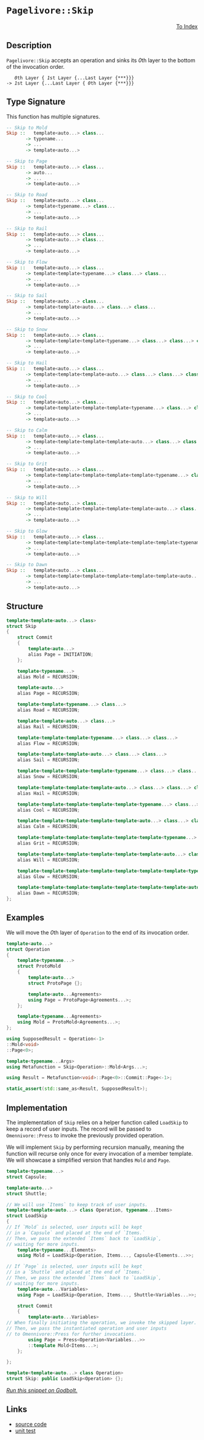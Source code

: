 <!-- Copyright 2024 Feng Mofan
SPDX-License-Identifier: Apache-2.0 -->

# `Pagelivore::Skip`

<p style='text-align: right;'><a href="../../../facilities/metafunctions.md#pagelivore-skip">To Index</a></p>

## Description

`Pagelivore::Skip` accepts an operation and sinks its *0*th layer to the bottom of the invocation order.

<pre><code>   <i>0</i>th Layer { <i>1</i>st Layer {...Last Layer {***}}}
-> <i>1</i>st Layer {...Last Layer { <i>0</i>th Layer {***}}}</code></pre>

## Type Signature

This function has multiple signatures.

```Haskell
-- Skip to Mold
Skip ::   template<auto...> class... 
       -> typename...
       -> ...
       -> template<auto...>

-- Skip to Page
Skip ::   template<auto...> class... 
       -> auto...
       -> ...
       -> template<auto...>

-- Skip to Road
Skip ::   template<auto...> class... 
       -> template<typename...> class...
       -> ...
       -> template<auto...>

-- Skip to Rail
Skip ::   template<auto...> class... 
       -> template<auto...> class...
       -> ...
       -> template<auto...>

-- Skip to Flow
Skip ::   template<auto...> class... 
       -> template<template<typename...> class...> class...
       -> ...
       -> template<auto...>

-- Skip to Sail
Skip ::   template<auto...> class... 
       -> template<template<auto...> class...> class...
       -> ...
       -> template<auto...>

-- Skip to Snow
Skip ::   template<auto...> class... 
       -> template<template<template<typename...> class...> class...> class...
       -> ...
       -> template<auto...>

-- Skip to Hail
Skip ::   template<auto...> class... 
       -> template<template<template<auto...> class...> class...> class...
       -> ...
       -> template<auto...>

-- Skip to Cool
Skip ::   template<auto...> class... 
       -> template<template<template<template<typename...> class...> class...> class...> class...
       -> ...
       -> template<auto...>

-- Skip to Calm
Skip ::   template<auto...> class... 
       -> template<template<template<template<auto...> class...> class...> class...> class...
       -> ...
       -> template<auto...>

-- Skip to Grit
Skip ::   template<auto...> class... 
       -> template<template<template<template<template<typename...> class...> class...> class...> class...> class...
       -> ...
       -> template<auto...>

-- Skip to Will
Skip ::   template<auto...> class... 
       -> template<template<template<template<template<auto...> class...> class...> class...> class...> class...
       -> ...
       -> template<auto...>

-- Skip to Glow
Skip ::   template<auto...> class... 
       -> template<template<template<template<template<template<typename...> class...> class...> class...> class...> class...> class...
       -> ...
       -> template<auto...>

-- Skip to Dawn
Skip ::   template<auto...> class... 
       -> template<template<template<template<template<template<auto...> class...> class...> class...> class...> class...> class...
       -> ...
       -> template<auto...>
```

## Structure

```C++
template<template<auto...> class>
struct Skip
{
    struct Commit
    {
        template<auto...>
        alias Page = INITIATION;
    };

    template<typename...>
    alias Mold = RECURSION;

    template<auto...>
    alias Page = RECURSION;

    template<template<typename...> class...>
    alias Road = RECURSION;

    template<template<auto...> class...>
    alias Rail = RECURSION;

    template<template<template<typename...> class...> class...>
    alias Flow = RECURSION;

    template<template<template<auto...> class...> class...>
    alias Sail = RECURSION;

    template<template<template<template<typename...> class...> class...> class...>
    alias Snow = RECURSION;

    template<template<template<template<auto...> class...> class...> class...>
    alias Hail = RECURSION;

    template<template<template<template<template<typename...> class...> class...> class...> class...>
    alias Cool = RECURSION;

    template<template<template<template<template<auto...> class...> class...> class...> class...>
    alias Calm = RECURSION;

    template<template<template<template<template<template<typename...> class...> class...> class...> class...> class...>
    alias Grit = RECURSION;

    template<template<template<template<template<template<auto...> class...> class...> class...> class...> class...>
    alias Will = RECURSION;

    template<template<template<template<template<template<template<typename...> class...> class...> class...> class...> class...> class...>
    alias Glow = RECURSION;

    template<template<template<template<template<template<template<auto...> class...> class...> class...> class...> class...> class...>
    alias Dawn = RECURSION;
};
```

## Examples

We will move the *0*th layer of `Operation` to the end of its invocation order.

```C++
template<auto...>
struct Operation
{ 
    template<typename...>
    struct ProtoMold
    {
        template<auto...>
        struct ProtoPage {};

        template<auto...Agreements>
        using Page = ProtoPage<Agreements...>;
    };

    template<typename...Agreements>
    using Mold = ProtoMold<Agreements...>;
};

using SupposedResult = Operation<-1>
::Mold<void>
::Page<0>;

template<typename...Args>
using Metafunction = Skip<Operation>::Mold<Args...>;

using Result = Metafunction<void>::Page<0>::Commit::Page<-1>;

static_assert(std::same_as<Result, SupposedResult>);
```

## Implementation

The implementation of `Skip` relies on a helper function called `LoadSkip` to keep a record of user inputs.
The record will be passed to `Omennivore::Press` to invoke the previously provided operation.

We will implement `Skip` by performing recursion manually, meaning the function will recurse only once for every invocation of a member template.
We will showcase a simplified version that handles `Mold` and `Page`.

```C++
template<typename...>
struct Capsule;

template<auto...>
struct Shuttle;

// We will use `Items` to keep track of user inputs.
template<template<auto...> class Operation, typename...Items>
struct LoadSkip
{
// If `Mold` is selected, user inputs will be kept
// in a `Capsule` and placed at the end of `Items.`
// Then, we pass the extended `Items` back to `LoadSkip`,
// waiting for more inputs.
    template<typename...Elements>
    using Mold = LoadSkip<Operation, Items..., Capsule<Elements...>>;

// If `Page` is selected, user inputs will be kept
// in a `Shuttle` and placed at the end of `Items.`
// Then, we pass the extended `Items` back to `LoadSkip`,
// waiting for more inputs.
    template<auto...Variables>
    using Page = LoadSkip<Operation, Items..., Shuttle<Variables...>>;

    struct Commit
    {
        template<auto...Variables>
// When finally initiating the operation, we invoke the skipped layer.
// Then, we pass the instantiated operation and user inputs
// to Omennivore::Press for further invocations.
        using Page = Press<Operation<Variables...>>
        ::template Mold<Items...>;
    };

};

template<template<auto...> class Operation>
struct Skip: public LoadSkip<Operation> {};
```

[*Run this snippet on Godbolt.*](https://godbolt.org/#z:OYLghAFBqd5QCxAYwPYBMCmBRdBLAF1QCcAaPECAMzwBtMA7AQwFtMQByARg9KtQYEAysib0QXACx8BBAKoBnTAAUAHpwAMvAFYTStJg1DIApACYAQuYukl9ZATwDKjdAGFUtAK4sGEgKykrgAyeAyYAHI%2BAEaYxBJSpAAOqAqETgwe3r4ByanpAqHhUSyx8VyJdpgOGUIETMQEWT5%2BXIFVNQJ1DQRFkTFxCdIK9Y3NOW22o71h/aWDFZIAlLaoXsTI7BwA9ABU%2B7sA1MrEmAoKhwe72yYaAIIEmCxJBo8mAMxuBACeSYysmEOAHk/sQmI4BB9sLc7iNiF4HMdTucYSYAOxWe6HbGHR7PV6YD5fX7/NgAOgpUJhOMOcIRBEOABFMPU6Id0VY0YyPpi7jDtttDhYmEpDqIlCBUVicXiXuDCdLsUTqTSZU85W9Pj8/sxyZT3tgxQZzocPIImLMyPzBQAVBBxQF4C4CWjfQ4CQFJBoAx7EQ5e5AAa0O9CoBDJKtVuJJuswFLJZseggUkfZBtTdMRzNZtCJiYt4WIedkjAICnjVPTivZGOthwA6o6GAA3VCBwEEe1ikjIlIMfBGXHqgmHNjzP2oKi4ruoUHgjJ1gDuhAQ08BmFUBDBDkw6H9TCDEerNK8aUH2sBH0ZwLnEL8IFlI4Asp50MXBKXy/roe8LOzq%2Bi3K/lKdw0o%2B8qpsqx5qviEGfEwXhEBWBpGiKFxCJgACOXiMJspCpjSCFIRSiafpBVagTimYMtmFq5p8GHYbhhKfKRybIT%2B0IARihynmEwDRn8abXiCcTzs4D7DvKxxMMALFuGxZYcTyNZAbydYAErVOsaTNoC4rsCBYFSW8AGfARMEavJF6xhxqEmvmlr4fcAoNoCShemCjxrocNDECM%2B5gmwvr7kGvnEKgLA%2BagnZxOWFnYjZALxopCjOZRUZJXqZJArF/nkVxGW0lu9JMiydHvqyhaVZ%2BHGkMCeVfhGFE0hyCW8WeAkXsJSJnCm0FKuZLmCo2hxhK27Y%2BWgxC9gIA5dSZgJjmU7pTrF7q3guw2HMunY%2BRuW4Ho8e4BoGR53K5dqMPVi6emhPnIl4tAMtEB7BkQvUmvwfpUOseVjS2qCiHe8UDaqWWAqJXkZCAkmwd5L60G%2BrElux37tVS21yAwp67qFgYXA0gKnMg3zIPQe7fb5f32n641A%2BJDCg0VNKw%2BB3m0XQRK5bTTVQmzJI8pBXJC/cqbswqRVQSzlkEkSRGoHZ5P3YxOEMHh7UKylqNlulUaJTGyUUjzcUFRmJVZuVXMMVhaubDVaPNdg9Um/5yncby%2BsdfxgmXu814nH1RIQzeYl3mzi0yXJDtKejLX6xH8OApz9FuK7fMGgLfyi1LIvAQB1YS8HhvZXcwCnE8ZHx9ifGDoje5XmVOZEmXFdsI7/MPoL%2Bd8nn6kuVcppMEkChPYCVw3PcRdaiXcbo/c1FDyPY85/yg9CAgiEEPQlwHJPDyLfLiGK/PsIWwyG9b/Qq8DwchzBKgTDoEIgZ4Eku/7PvrmjcutC0B1l4ABsGgACSeIUzANxKgQ47ZMDv0OmFScAC6YMCSIhZm08viH3gsfJWxoLhQ0ZvVCG8YwFPBTBRReD8n4vzfqiWs20QFThMMA%2BuLCNBjQuB0Y69VcYoLQWWHadB/6xBgXAggdYwiHCYOyYBbhh6j2vpAwwJ0DCbD3OCfa/ZVqyNAeAiMwC6xXQYDdO6Jp1oHVcHjdhZCWAQI4a9MKH12HUOfq/JI7D0quUXBaRwg4qYsBIE2ARzNjJJ2LjqI2ZJsD0HbmWTGRVa4CXrj1VxtCPGfEIXeeqtimr1Xkcva%2BnwYmVw7umcp/cLqCiYbo5QslCSQKdLSTA9geHIIBiEoRf9DiiPbEkCR20pEyPYZfAg28GkcJUf6NReNNEWO0Ugmx%2Bj2FGPtCYnaZiLgWM3FYhuwDcnsJ6W9KBui0nuM8UuXxPsAlBI6eg86YSrJH2ImSAAag0PATBoj0AoYVE8nUo5%2B2vGcuhmTNoCByfoik9VRnjKJO84gnzvlnGUhUoyVFz6mkiiwQgwtPb60wVrCkCKkU/ISd/NZvkwhiFdADdI85zwznBes26AMJodi7Aodxfw9wGG%2BHEc6l01mmP3OYrsYQRiGEcPKPcs4w4ZGkdovhdz4nbQ%2BkCduDA8CtlOLDQOX0SDU0aLTNlDMQYPP1kkwFPV9UULTsy%2BFHyvk/NRX8hOcMrKHDYZ8XJqL8VKj7iBQCN8Lrr3cR/a4MJMGEtwd%2BeyBCHWUMxekkA/ovDfLwMge%2Bj83GgvtfKyEKE2qBrFrfK45aJ5rzvjaM4gjK1lorRW/eqIzDvDCOTLwWA0xuEQnQQg3wElRuwfI2NTsYSLyyVtXuf5xbDpIafGki8TgxVQGwj27UY0vISV7JdEUiB1LkjWTkal0WZWHUSskrdMClPidXVUVqD1AqRCux9Ldy7XriRnH8/rVIhseXLGekTS7vpvb81MVqUmN2XUQb1bgr2gb9fQk9pa7hWqEF4JIKQlDoC0oohkjdJ2FrcAAWi4Ak2GsHWx4GRoVPV9SiQaErJU6Ns94x3GIMAMD9wIPlV%2BurO8PV0nc0TdgCjr4W4ca/SGq1uGnr4f9l63jXh%2BMLk%2BFRmjdHo6fEY5nEAHgWA4oIJp%2BSpGmMgUlY4ZAAB9NCcQCAQBGOgWGCgAQ2btbJ56MKMNYd3B5iRBolg8g4CsWgnB/C8D8BwLQpBUCcDcNYawtI1gbEvK2ngpAjNReCysQMIB/CSDJBoSQXA0TvA0P4DQZhAGALMAADlq/oTgkheAsAkBoDQpBIvRdixwXgCgQAdcy1oFYcBYAwEQCANYBABHkEoGgZ4dA4gRABJwVQtXAHEcAZIQ4wBkBZqkGSMwvBdyEBINRvQ/BBAiDEOwRIl35BKDUJoHQehFxgiSJwHgIWwsReezFzgQJEICJ0WtjbW2dt7cOAdswhwID6aSItv05h3hcCWLwIbwXSAQCQPNhH9AyAUAgLjxHIBgBSDMHwOgvp%2BsQGiH96I1LiDfE%2B7wBnzAmdAmiNoaomX0vzbiUCBgro/tYGiF4YA8i/79e4LwLALBDDAHEFl0g%2BASaOD0tL6LG5tKPBZ%2BQD8oXle0DwNEMETOPBYD%2B1uPArWZekD0sQaIqRMDMnl0YY3RhnsrCoAYTjry8CYEXKJSL6X7vXfEHd2QigVDqGV7oLg%2BgFcoAS5YfQJv%2BuQBWLOEGnBiOOavKYSw1gzDdYd4irAGeIArG4TDCArhxitCCP2PoJQyh6CwwUTIngWjt/yHeFvAxyi2BaTz2o0wG96Br10aYA/xyT/H93iYUweiz7b6j1Y6xNgSG%2BxwcLnW/s9cOKDzb23dv7YKzDiAuBTtI7S2jjLXuVj2ifoMKvpBcuSHeGSAAnO8NEkgiszBJBgFytAFv9GsOBmtSBWsUcyRAEuBAFatv9asED8s2hf9AF99lces%2BsBsH8ssRtxtsdJsgdEJZsidIo8clsVsOAGgWBmw0RiMZFlZBwuBv8yQuBCtjt8AiBy8LtZBw9btpB7to8ns48QAKc3th4Wcd898uteAetAdptEIdE6CGCmDUJWD2DOCOE4dKDEd2RW0zB78McRscd9D8dyDid8cQA1DGCWCydv8uAOsaBno4pKA6dlc2cGhmc7dvCOcucec9d%2BdSxBdhdldRdxdJdaBpd0s5cFcldotVdR8Nc/ttdkBEIth0swhHhDdotjdTcfCLcthotrdbd0sHcnclBXcEj%2BIvc%2BBfcFB/dA9g89cw9RAI9hCo9HtY9otdAKcDBPdC8rBU8CjK8s9%2BkMhpc88CBkZGRhji9S84hy8zh4Bq8R9Og/A69%2BwJ8E8QhZhW8Fg8g0g7xdjjjO9V8jip8GBugxhF9G9rjbiZhihB958egzjJVGhLjyhq9kst919Dc5CD9OBpFiB6DGDmDBiBI2CODCtYdr9eDDCUcTDH9SBn8sB4g39DcoCYD2Cis0R/Bv80RStJAgCtsE95D/tetbA8DTCsciCkApsZtCdrDqC2BOA6Dwc7Fmws1mwYSCQRhuCb9zsE92ibsJAujBBRDeiXt3hSApCPsZdZDftsCAdSCGQkFOTttuTeT%2BT5QAo9CFt8ckT3gUSCCsdzCjS4grCLDBgeTMMrM%2BTv8rMBSCAbMwSttKc3D/IPD6dGdfD0t/DvhOducHBgjsVQihdfCkjMAxcJcaVYjZcngEiSjZc8A1dtVVjld0jMi9cciWk/sCizdvhiirdEVyjeBKjncaj3c6jzSfdZImiA8g8dQ2iBCOihCZApSei/tdA5SoTk8i9Rj081iYtJiBBpdthHNByRiLAS8FCy9qNVjM9h9Wla9697i9B9iXi58E8O9TjNy9y%2B8MhvjJ8Ni7wniPjzyx8V8DjXiE9PimhDzl8vi7zdzfjN9btlSsDusQStTRwFAeTDgnSyRXT4SeDDVkdUd0dUT0TX8d8cSJD2D3h3h/AKtit2sUK0RECfyFDOBcDBtUSP9/Af9/Basqtv9JAiSsKuB%2BzOB3gVTfzqTTCd8jtcKqSYKCCVgHc0hnBJAgA)

## Links

- [source code](../../../../conceptrodon/descend/pagelivore/skip.hpp)
- [unit test](../../../../tests/unit/metafunctions/pagelivore/skip.test.hpp)
